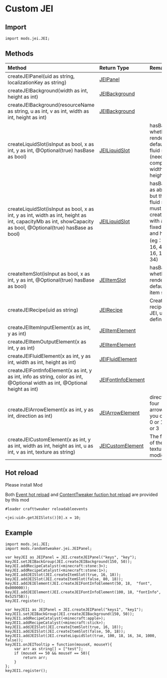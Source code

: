 # Custom JEI

## Import

```zenscript
import mods.jei.JEI;
```

## Methods

| Method | Return Type | Remark |
| :----------------------- | :----------------------- | :----------------------- |
| createJEIPanel(uid as string, localizationKey as string) | [JEIPanel](JEIOther/JEIPanel.md) |  |
| createJEIBackground(width as int, height as int) | [JEIBackground](JEIOther/JEIBackground.md) |  |
| createJEIBackground(resourceName as string, u as int, v as int, width as int, height as int) | [JEIBackground](JEIOther/JEIBackground.md) |  |
| createLiquidSlot(isInput as bool, x as int, y as int, @Optional(true) hasBase as bool) | [JEILiquidSlot](JEISlot/JEILiquidSlot.md) | hasBase is whether to render the default fluid slot (need to compare width and height) |
| createLiquidSlot(isInput as bool, x as int, y as int, width as int, height as int, capacityMb as int, showCapacity as bool, @Optional(true) hasBase as bool) | [JEILiquidSlot](JEISlot/JEILiquidSlot.md) | hasBase as above, but the fluid slot must be created with a fixed width and height (eg：16 * 16, 43 * 16, 16 * 34) |
| createItemSlot(isInput as bool, x as int, y as int, @Optional(true) hasBase as bool) | [JEIItemSlot](JEISlot/JEIItemSlot.md) | hasBase is whether to render the default item slot |
| createJEIRecipe(uid as string) | [JEIRecipe](JEIOther/JEIRecipe.md) | Create recipe for JEI, uid is defined uid |
| createJEIItemInputElement(x as int, y as int) | [JEIItemElement](JEIElement/JEIItemElement.md) |  |
| createJEIItemOutputElement(x as int, y as int) | [JEIItemElement](JEIElement/JEIItemElement.md) |  |
| createJEIFluidElement(x as int, y as int, width as int, height as int) | [JEIFluidElement](JEIElement/JEIFluidElement.md) |  |
| createJEIFontInfoElement(x as int, y as int, info as string, color as int, @Optional width as int, @Optional height as int) | [JEIFontInfoElement](JEIElement/JEIFontInfoElement.md) |  |
| createJEIArrowElement(x as int, y as int, direction as int) | [JEIArrowElement](JEIElement/JEIArrowElement.md) | direction is four arrows, you can fill 0 or 1 or 2 or 3 |
| createJEICustomElement(x as int, y as int, width as int, height as int, u as int, v as int, texture as string) | [JEICustomElement](JEIElement/JEICustomElement.md) | The format of the texture is modid:path |

## Hot reload

Please install Mod

Both [Event hot reload](https://github.com/friendlyhj/ZenUtils/wiki/ReloadEvents)
and [ContentTweaker fuction hot reload](https://github.com/friendlyhj/ZenUtils/wiki/LateSetCoTFunction)
are provided by this mod

```zenscript
#loader crafttweaker reloadableevents

<jei:uid>.getJEISlots()[0].x = 10;
```

## Example

```zenscript
import mods.jei.JEI;
import mods.randomtweaker.jei.JEIPanel;

var keyJEI as JEIPanel = JEI.createJEIPanel("keys", "key");
keyJEI.setJEIBackGroup(JEI.createJEIBackground(150, 50));
keyJEI.addRecipeCatalyst(<minecraft:stone:3>);
keyJEI.addRecipeCatalyst(<minecraft:stone:1>);
keyJEI.addJEISlot(JEI.createItemSlot(true, 16, 18));
keyJEI.addJEISlot(JEI.createItemSlot(false, 80, 18));
keyJEI.addJEIElement(JEI.createJEIFontInfoElement(50, 18,  "font", 0x000000));
keyJEI.addJEIElement(JEI.createJEIFontInfoElement(100, 18, "fontInfo", 0x52575B));
keyJEI.register();

var keyJEI1 as JEIPanel = JEI.createJEIPanel("keys1", "key1");
keyJEI1.setJEIBackGroup(JEI.createJEIBackground(150, 50));
keyJEI1.addRecipeCatalyst(<minecraft:apple>);
keyJEI1.addRecipeCatalyst(<minecraft:stick>);
keyJEI1.addJEISlot(JEI.createItemSlot(true, 16, 18));
keyJEI1.addJEISlot(JEI.createItemSlot(false, 50, 18));
keyJEI1.addJEISlot(JEI.createLiquidSlot(true, 100, 18, 16, 34, 1000, false));
keyJEI1.onJEITooltip = function(mouseX, mouseY){
    var arr as string[] = ["test"];
    if (mouseX == 50 && mouseY == 50){
        return arr;
    }
};
keyJEI1.register();
```
